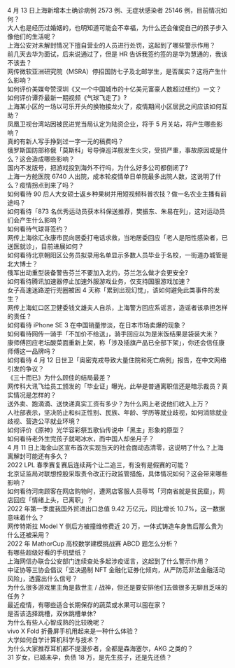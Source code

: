 4 月 13 日上海新增本土确诊病例 2573 例、无症状感染者 25146 例，目前情况如何？  
大人也是经历过婚姻的，也明知道可能会不幸福，为什么还会催促自己的孩子步入像他们的生活呢？  
上海公安对未解封情况下擅自营业的人员进行处罚，这起到了哪些警示作用？  
前几天去华为面试，后来说通过了，但是 HR 告诉我签约签的是华为慧通的，我该不该去？  
网传微软亚洲研究院（MSRA）停招国防七子及北邮学生，是否属实？这将产生什么影响？  
如何评价美媒夸赞深圳《又一个中国城市的十亿美元富豪人数超过纽约》一文？  
如何评价谭乔最新一期视频《气球飞走了》?  
上海某小区的一场以可乐开头的换物接龙火了，疫情期间小区居民之间应该如何互助？  
凤凰卫视台湾站因被民进党当局认定为陆资企业，将于 5 月关站，将产生哪些影响？  
真的有新人写手挣到过一字一元的稿费吗？  
俄罗斯国防部称俄「莫斯科」号导弹巡洋舰发生火灾，受损严重，事故原因或是什么？这会造成哪些影响？  
国内不发版号，把游戏投到海外不行吗，为什么好多公司都倒闭了?  
上海一方舱医院 6740 人出院，成本轮疫情单日单院最多出院人数，这说明了什么？疫情拐点到来了吗？  
如何看待 90 后人大女硕士返乡种果树并用短视频科普农技？做一名农业主播有前途吗？  
如何看待「873 名优秀运动员获本科保送推荐，樊振东、朱易在列」，这对运动员们会产生什么影响？  
如何看待气球哥签约？  
网传上海徐汇永康市民向居委打电话求救，当地居委回应「老人是阳性感染者，已送医就诊」，目前进展如何？  
如何看待北京朝阳区公务员拟录用名单显示多数人员毕业于名校，一街道办城管是北大博士？  
俄军出动重型装备警告芬兰不要加入北约，芬兰怎么做才会更安全?  
如何看待腾讯加速器停止加速外服游戏业务，仅支持国服游戏加速？  
女子高速迷路逆行兜圈被困 4 天称「累到出现幻觉」，该如何避免此类事件的发生？  
网传上海虹口区卫健委钱文雄夫人自杀，上海警方回应系谣言，造谣者该承担怎样的责任？  
如何看待 iPhone SE 3 在中国销量惨淡，在日本市场卖爆的现象？  
如何看待网传一骑手「不加价不给送」，骑手回应以为是米饭结果是袋装大米？  
康师傅回应老坛酸菜面重新上架，称「涉及插旗产品已全部下架」，你还会信任康师傅这一品牌吗？  
如何看待 4 月 12 日世卫「奥密克戎导致大量住院和死亡病例」报告，在中文网络引发的争议？  
《三十而已》为什么顾佳的结局最差？  
网传科大讯飞给员工颁发的「毕业证」曝光，此举是普通离职信还是暗示裁员？真实情况是怎样的？  
送外卖、跑滴滴、送快递真实工资有多少？为什么网上老说他们收入上万？  
人社部表示，坚决防止和纠正性别、民族、年龄、学历等就业歧视，如何消除就业歧视、营造公平就业环境？  
如何评价《原神》光华容彩祭五歌仙传说中「黑主」形象的原型？  
如何看待老外生完孩子就喝冰水，而中国人却坐月子？  
4 月 11 日上海金山区宣布首次实现当天的社会面动态清零，这说明了什么？上海离解封可能还有多久？  
2022 LPL 春季赛复赛后连续两个让二追三，有没有是假赛的可能？  
北京证监局对联想控股采取责令改正行政监管措施，具体情况如何？这会带来哪些影响？  
如何看待河南顾客在网店购物时，遭网店客服人员辱骂「河南省就是贫民窟」，网店回应「情绪上头，已离职」？  
2022 年第一季度我国外贸进出口总值 9.42 万亿元，同比增长 10.7%，这一数据意味着什么？  
网传特斯拉 Model Y 侧后方被撞维修费近 20 万，一体式铸造车身售后那么贵为什么还被采用？  
2022 年 MathorCup 高校数学建模挑战赛 ABCD 题怎么分析？  
有哪些超级好看的手机壁纸？  
上海网信办联合公安部门连续查处多起涉疫谣言，这起到了什么警示作用？  
中证协等三协会倡议「坚决遏制 NFT 金融化证券化倾向，从严防范非法金融活动风险」，透露出什么信号？  
为什么很多游戏里主角是救世主 / 战神，但还是要安排他们去做很多无聊且乏味的任务？  
最近疫情，有哪些适合长期保存的蔬菜或水果可以囤在家？  
是否该选择跳槽，双休跳槽单休?  
为什么有些人心智成熟的比较晚呢？  
vivo X Fold 折叠屏手机用起来是一种什么体验？  
大学如何自学计算机科学与技术？  
为什么大家推荐耳机都不提漫步者，全都是森海塞尔，AKG 之类的？  
31 岁女，已婚未孕，负债 18 万，是先生孩子，还是先还债？  
